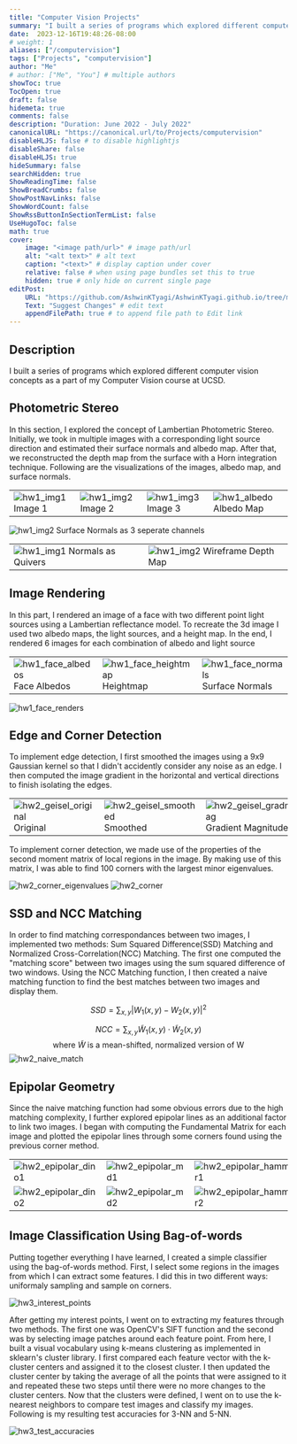 ```yaml
---
title: "Computer Vision Projects"
summary: "I built a series of programs which explored different computer vision concepts"
date:  2023-12-16T19:48:26-08:00
# weight: 1
aliases: ["/computervision"]
tags: ["Projects", "computervision"]
author: "Me"
# author: ["Me", "You"] # multiple authors
showToc: true
TocOpen: true
draft: false
hidemeta: true
comments: false
description: "Duration: June 2022 - July 2022" 
canonicalURL: "https://canonical.url/to/Projects/computervision"
disableHLJS: false # to disable highlightjs
disableShare: false
disableHLJS: true
hideSummary: false
searchHidden: true
ShowReadingTime: false
ShowBreadCrumbs: false
ShowPostNavLinks: false
ShowWordCount: false
ShowRssButtonInSectionTermList: false
UseHugoToc: false
math: true
cover:
    image: "<image path/url>" # image path/url
    alt: "<alt text>" # alt text
    caption: "<text>" # display caption under cover
    relative: false # when using page bundles set this to true
    hidden: true # only hide on current single page
editPost:
    URL: "https://github.com/AshwinKTyagi/AshwinKTyagi.github.io/tree/main/content"
    Text: "Suggest Changes" # edit text
    appendFilePath: true # to append file path to Edit link
---
```

 
## Description

I built a series of programs which explored different computer vision concepts as a part of my Computer Vision course at UCSD. 

## Photometric Stereo

In this section, I explored the concept of Lambertian Photometric Stereo. Initially, we took in multiple images with a corresponding light source direction and estimated their surface normals and albedo map. After that, we reconstructed the depth map from the surface with a Horn integration technique. Following are the visualizations of the images, albedo map, and surface normals.


|  |  |  |  |
| ------------------- | ------------------- | ------------------- | ------------------- |
| ![hw1_img1](images/hw1_img1.png) Image 1| ![hw1_img2](images/hw1_img2.png) Image 2| ![hw1_img3](images/hw1_img4.png) Image 3| ![hw1_albedo](images/hw1_albedomap.png) Albedo Map|

![hw1_img2](images/hw1_normals_3ch.png) Surface Normals as 3 seperate channels 

|  |  |
| ------------------- | ------------------- | 
| ![hw1_img1](images/hw1_quiver.png) Normals as Quivers | ![hw1_img2](images/hw1_wireframe.png) Wireframe Depth Map|

## Image Rendering

In this part, I rendered an image of a face with two different point light sources using a Lambertian reflectance model. To recreate the 3d image I used two albedo maps, the light sources, and a height map. In the end, I rendered 6 images for each combination of albedo and light source

|  |  |  |
| ------------------- | ------------ | ------------------- | 
| ![hw1_face_albedos](images/hw1_face_albedos.png) Face Albedos | ![hw1_face_heightmap](images/hw1_face_heightmap.png) Heightmap| ![hw1_face_normals](images/hw1_face_normals.png) Surface Normals|

![hw1_face_renders](images/hw1_face_renders.png)

## Edge and Corner Detection

To implement edge detection, I first smoothed the images using a 9x9 Gaussian kernel so that I didn't accidently consider any noise as an edge. I then computed the image gradient in the horizontal and vertical directions to finish isolating the edges.

|  |  |  |  |
| - | - | - | - |
| ![hw2_geisel_original](images/hw2_geisel_original.png) Original| ![hw2_geisel_smoothed](images/hw2_geisel_smooth.png) Smoothed| ![hw2_geisel_gradmag](images/hw2_geisel_gradmag.png) Gradient Magnitude| ![hw2_geisel_graddir](images/hw2_geisel_graddir.png) Gradient Direction|

To implement corner detection, we made use of the properties of the second moment matrix of local regions in the image. By making use of this matrix, I was able to find 100 corners with the largest minor eigenvalues.

![hw2_corner_eigenvalues](images/hw2_corner_eigenvalues.png)
![hw2_corner](images/hw2_corner.png)

## SSD and NCC Matching

In order to find matching correspondances between two images, I implemented two methods: Sum Squared Difference(SSD) Matching and Normalized Cross-Correlation(NCC) Matching. The first one computed the "matching score" between two images using the sum squared difference of two windows. Using the NCC Matching function, I then created a naive matching function to find the best matches between two images and display them. 

$$
    SSD = \sum_{x,y} |W_1(x,y) - W_2(x,y)|^2
$$

$$
    NCC = \sum_{x,y} \tilde{W}_1(x,y) \cdot \tilde{W}_2(x,y)
$$
$$
    \text{where } \tilde{W} \text{ is a mean-shifted, normalized version of W}
$$
![hw2_naive_match](images/hw2_naive_match.png)

## Epipolar Geometry

Since the naive matching function had some obvious errors due to the high matching complexity, I further explored epipolar lines as an additional factor to link two images. I began with computing the Fundamental Matrix for each image and plotted the epipolar lines through some corners found using the previous corner method.

| | | |
| - | - | - |
| ![hw2_epipolar_dino1](images/hw2_epipolar_dino1.png) | ![hw2_epipolar_md1](images/hw2_epipolar_md1.png)| ![hw2_epipolar_hammer1](images/hw2_epipolar_hammer1.png)|
| ![hw2_epipolar_dino2](images/hw2_epipolar_dino2.png) | ![hw2_epipolar_md2](images/hw2_epipolar_md2.png)| ![hw2_epipolar_hammer2](images/hw2_epipolar_hammer2.png)|

## Image Classiﬁcation Using Bag-of-words

Putting together everything I have learned, I created a simple classifier using the bag-of-words method. First, I select some regions in the images from which I can extract some features. I did this in two different ways: uniformaly sampling and sample on corners. 

![hw3_interest_points](images/hw3_interest_points.png)

After getting my interest points, I went on to extracting my features through two methods. The first one was OpenCV's SIFT function and the second was by selecting image patches around each feature point. From here, I built a visual vocabulary using k-means clustering as implemented in sklearn's cluster library. I first compared each feature vector with the k-cluster centers and assigned it to the closest cluster. I then updated the cluster center by taking the average of all the points that were assigned to it and repeated these two steps until there were no more changes to the cluster centers. Now that the clusters were defined, I went on to use the k-nearest neighbors to compare test images and classify my images. Following is my resulting test accuracies for 3-NN and 5-NN.

![hw3_test_accuracies](images/hw3_test_acc.png)
